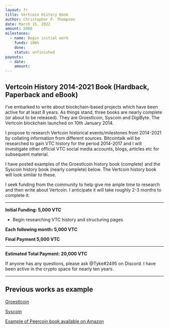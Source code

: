 ```yaml
---
layout: fr
title: Vertcoin History Book
author: Christopher P. Thompson
date: March 15, 2022
amount: 5000
milestones:
  - name: Begin initial work
    funds: 100%
    done:
    status: unfinished
payouts:
  - date:
    amount:
---
```

## Vertcoin History 2014-2021 Book (Hardback, Paperback and eBook)

I’ve embarked to write about blockchain-based projects which have been active for at least 8 years.  As things stand, three books are nearly complete (or about to be released).  They are Groestlcoin, Syscoin and DigiByte.  The Vertcoin blockchain launched on 10th January 2014.

I propose to research Vertcoin historical events/milestones from 2014-2021 by collating information from different sources.  Bitcointalk will be researched to gain VTC history for the period 2014-2017 and I will investigate other official VTC social media accounts, blogs, articles etc for subsequent material.

I have posted examples of the Groestlcoin history book (complete) and the Syscoin history book (nearly complete) below.  The Vertcoin history book will look similar to these.

I seek funding from the community to help give me ample time to research and then write about Vertcoin.  I anticipate it will take roughly 2-3 months to complete it:

--------------------

**Initial Funding: 5,000 VTC**
- Begin researching VTC history and structuring pages

**Each following month: 5,000 VTC**

**Final Payment 5,000 VTC**

------

**Estimated Total Payment: 20,000 VTC**

If anyone has any questions, please ask @Tyke#2495 on Discord.  I have been active in the crypto space for nearly ten years.

---

## Previous works as example

[Groestlcoin](https://drive.google.com/file/d/1Rqn9f-qnIW62gDY85C_LlfQGTZ1tSv0D/view?usp=sharing)

[Syscoin](https://drive.google.com/file/d/1TLHmNc-2YfDqAG99_ImS9Cih_nZI-jl7/view?usp=sharing)

[Example of Peercoin book available on Amazon](https://www.amazon.com/Peercoin-History-First-Christopher-Thompson/dp/1512178063)
